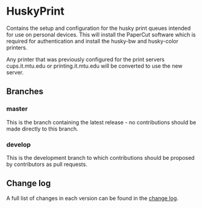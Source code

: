 # HuskyPrint
Contains the setup and configuration for the husky print queues intended for use on personal devices. This will install the PaperCut software which is required for authentication and install the husky-bw and husky-color printers.

Any printer that was previously configured for the print servers cups.it.mtu.edu or printing.it.mtu.edu will be converted to use the new server. 

## Branches

### master
This is the branch containing the latest release - no contributions should be made directly to this branch.

### develop
This is the development branch to which contributions should be proposed by contributors as pull requests. 

## Change log
A full list of changes in each version can be found in the [change log](CHANGELOG.md).
